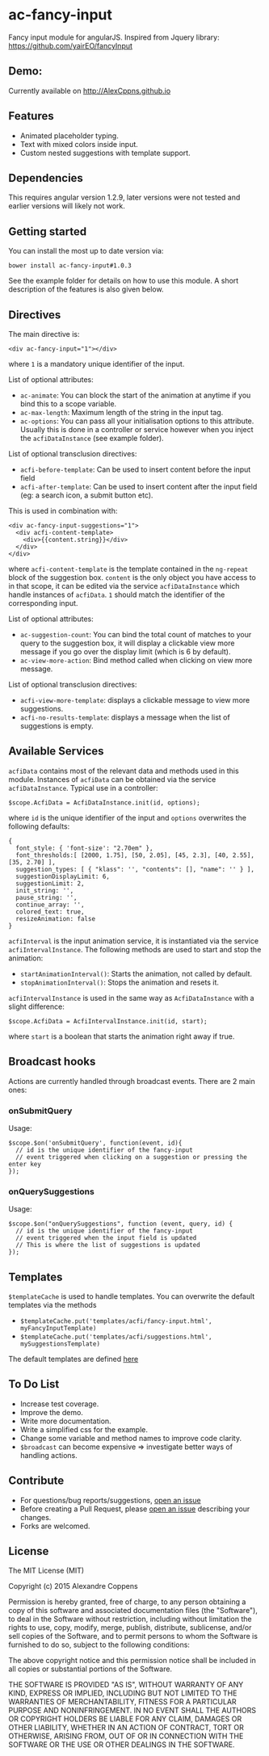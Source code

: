 # ac-fancy-input

Fancy input module for angularJS.
Inspired from Jquery library: https://github.com/yairEO/fancyInput

## Demo:

Currently available on http://AlexCppns.github.io

## Features

- Animated placeholder typing.
- Text with mixed colors inside input.
- Custom nested suggestions with template support.

## Dependencies

This requires angular version 1.2.9, later versions were not tested and earlier versions will likely not work.

## Getting started

You can install the most up to date version via:

    bower install ac-fancy-input#1.0.3

See the example folder for details on how to use this module. A short description of the features is also given below.

## Directives

The main directive is:

    <div ac-fancy-input="1"></div>

where `1` is a mandatory unique identifier of the input.

List of optional attributes:

- `ac-animate`: You can block the start of the animation at anytime if you bind this to a scope variable.
- `ac-max-length`: Maximum length of the string in the input tag.
- `ac-options`: You can pass all your initialisation options to this attribute. Usually this is done in a controller or service however when you inject the `acfiDataInstance` (see example folder).

List of optional transclusion directives:

- `acfi-before-template`: Can be used to insert content before the input field
- `acfi-after-template`: Can be used to insert content after the input field (eg: a search icon, a submit button etc).

This is used in combination with:

    <div ac-fancy-input-suggestions="1">
      <div acfi-content-template>
        <div>{{content.string}}</div>
      </div>
    </div>

where `acfi-content-template` is the template contained in the `ng-repeat` block of the suggestion box.
`content` is the only object you have access to in that scope, it can be edited via the service `acfiDataInstance` which handle instances of `acfiData`.
`1` should match the identifier of the corresponding input.

List of optional attributes:

- `ac-suggestion-count`: You can bind the total count of matches to your query to the suggestion box, it will display a clickable view more message if you go over the display limit (which is 6 by default).
- `ac-view-more-action`: Bind method called when clicking on view more message.

List of optional transclusion directives:

- `acfi-view-more-template`: displays a clickable message to view more suggestions.
- `acfi-no-results-template`: displays a message when the list of suggestions is empty.

## Available Services

`acfiData` contains most of the relevant data and methods used in this module. Instances of `acfiData` can be obtained via the service `acfiDataInstance`. Typical use in a controller:

    $scope.AcfiData = AcfiDataInstance.init(id, options);

where `id` is the unique identifier of the input and `options` overwrites the following defaults:

    {
      font_style: { 'font-size': "2.70em" },
      font_thresholds:[ [2000, 1.75], [50, 2.05], [45, 2.3], [40, 2.55], [35, 2.70] ],
      suggestion_types: [ { "klass": '', "contents": [], "name": '' } ],
      suggestionDisplayLimit: 6,
      suggestionLimit: 2,
      init_string: '',
      pause_string: '',
      continue_array: '',
      colored_text: true,
      resizeAnimation: false
    }

`acfiInterval` is the input animation service, it is instantiated via the service `acfiIntervalInstance`. The following methods are used to start and stop the animation:

- `startAnimationInterval()`: Starts the animation, not called by default.
- `stopAnimationInterval()`: Stops the animation and resets it.

`acfiIntervalInstance` is used in the same way as `AcfiDataInstance` with a slight difference:

    $scope.AcfiData = AcfiIntervalInstance.init(id, start);

where `start` is a boolean that starts the animation right away if true.


## Broadcast hooks

Actions are currently handled through broadcast events. There are 2 main ones:

### onSubmitQuery

Usage:

    $scope.$on('onSubmitQuery', function(event, id){
      // id is the unique identifier of the fancy-input
      // event triggered when clicking on a suggestion or pressing the enter key
    });

### onQuerySuggestions

Usage:

    $scope.$on("onQuerySuggestions", function (event, query, id) {
      // id is the unique identifier of the fancy-input
      // event triggered when the input field is updated
      // This is where the list of suggestions is updated
    });

## Templates

`$templateCache` is used to handle templates. You can overwrite the default templates via the methods

- `$templateCache.put('templates/acfi/fancy-input.html', myFancyInputTemplate)`
- `$templateCache.put('templates/acfi/suggestions.html', mySuggestionsTemplate)`

The default templates are defined [here](https://github.com/AlexCppns/ac-fancy-input/tree/master/src/ac-fancy-input/services/acfi-templates.js)

## To Do List

- Increase test coverage.
- Improve the demo.
- Write more documentation.
- Write a simplified css for the example.
- Change some variable and method names to improve code clarity.
- `$broadcast` can become expensive => investigate better ways of handling actions.


## Contribute

- For questions/bug reports/suggestions, [open an issue](https://github.com/AlexCppns/ac-fancy-input/issues/new)
- Before creating a Pull Request, please [open an issue](https://github.com/AlexCppns/ac-fancy-input/issues/new) describing your changes.
- Forks are welcomed.

## License

The MIT License (MIT)

Copyright (c) 2015 Alexandre Coppens

Permission is hereby granted, free of charge, to any person obtaining a copy
of this software and associated documentation files (the "Software"), to deal
in the Software without restriction, including without limitation the rights
to use, copy, modify, merge, publish, distribute, sublicense, and/or sell
copies of the Software, and to permit persons to whom the Software is
furnished to do so, subject to the following conditions:

The above copyright notice and this permission notice shall be included in
all copies or substantial portions of the Software.

THE SOFTWARE IS PROVIDED "AS IS", WITHOUT WARRANTY OF ANY KIND, EXPRESS OR
IMPLIED, INCLUDING BUT NOT LIMITED TO THE WARRANTIES OF MERCHANTABILITY,
FITNESS FOR A PARTICULAR PURPOSE AND NONINFRINGEMENT. IN NO EVENT SHALL THE
AUTHORS OR COPYRIGHT HOLDERS BE LIABLE FOR ANY CLAIM, DAMAGES OR OTHER
LIABILITY, WHETHER IN AN ACTION OF CONTRACT, TORT OR OTHERWISE, ARISING FROM,
OUT OF OR IN CONNECTION WITH THE SOFTWARE OR THE USE OR OTHER DEALINGS IN
THE SOFTWARE.
